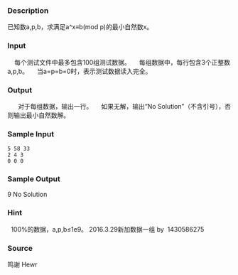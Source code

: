 
### Description
已知数a,p,b，求满足a^x≡b(mod p)的最小自然数x。
 
### Input
    每个测试文件中最多包含100组测试数据。
    每组数据中，每行包含3个正整数a,p,b。
    当a=p=b=0时，表示测试数据读入完全。
 
### Output
 
    对于每组数据，输出一行。
    如果无解，输出“No Solution”（不含引号），否则输出最小自然数解。
 
### Sample Input
    5 58 33
    2 4 3
    0 0 0


### Sample Output
9
No Solution


### Hint
  100%的数据，a,p,b≤1e9。
2016.3.29新加数据一组 by  1430586275
### Source
鸣谢 Hewr